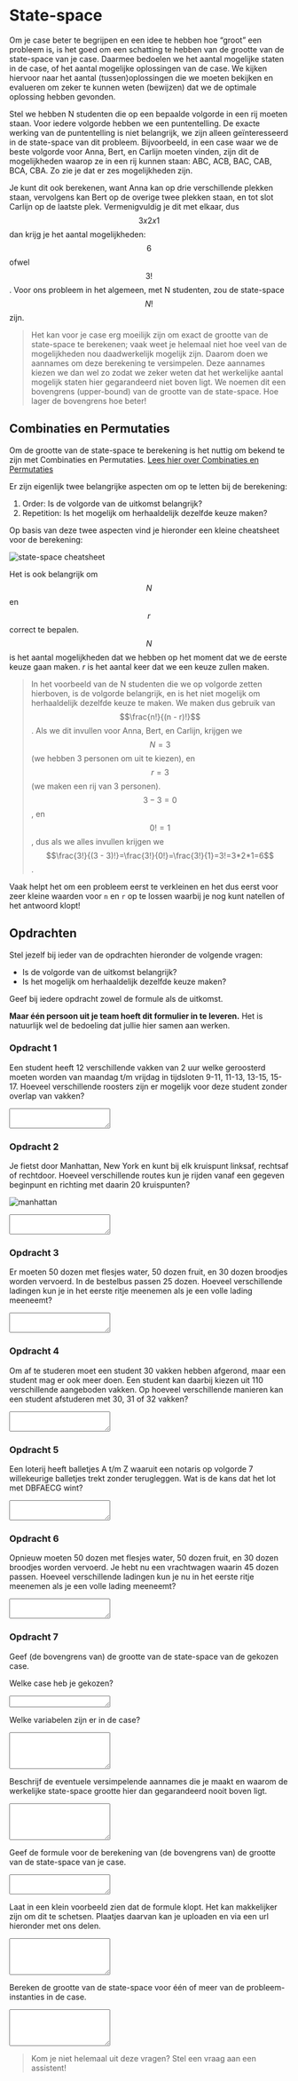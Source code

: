 # State-space

Om je case beter te begrijpen en een idee te hebben hoe “groot” een probleem is, is het goed om een schatting te hebben van de grootte van de state-space van je case. Daarmee bedoelen we het aantal mogelijke staten in de case, of het aantal mogelijke oplossingen van de case. We kijken hiervoor naar het aantal (tussen)oplossingen die we moeten bekijken en evalueren om zeker te kunnen weten (bewijzen) dat we de optimale oplossing hebben gevonden.

Stel we hebben N studenten die op een bepaalde volgorde in een rij moeten staan. Voor iedere volgorde hebben we een puntentelling. De exacte werking van de puntentelling is niet belangrijk, we zijn alleen geïnteresseerd in de state-space van dit probleem. Bijvoorbeeld, in een case waar we de beste volgorde voor Anna, Bert, en Carlijn moeten vinden, zijn dit de mogelijkheden waarop ze in een rij kunnen staan: ABC, ACB, BAC, CAB, BCA, CBA. Zo zie je dat er zes mogelijkheden zijn.

Je kunt dit ook berekenen, want Anna kan op drie verschillende plekken staan, vervolgens kan Bert op de overige twee plekken staan, en tot slot Carlijn op de laatste plek. Vermenigvuldig je dit met elkaar, dus $$3 x 2 x 1$$ dan krijg je het aantal mogelijkheden: $$6$$ ofwel $$3!$$. Voor ons probleem in het algemeen, met N studenten, zou de state-space $$N!$$ zijn.

> Het kan voor je case erg moeilijk zijn om exact de grootte van de state-space te berekenen; vaak weet je helemaal niet hoe veel van de mogelijkheden nou daadwerkelijk mogelijk zijn. Daarom doen we aannames om deze berekening te versimpelen. Deze aannames kiezen we dan wel zo zodat we zeker weten dat het werkelijke aantal mogelijk staten hier gegarandeerd niet boven ligt. We noemen dit een bovengrens (upper-bound) van de grootte van de state-space. Hoe lager de bovengrens hoe beter!

## Combinaties en Permutaties

Om de grootte van de state-space te berekening is het nuttig om bekend te zijn met Combinaties en Permutaties. [Lees hier over Combinaties en Permutaties](https://www.mathsisfun.com/combinatorics/combinations-permutations.html)

Er zijn eigenlijk twee belangrijke aspecten om op te letten bij de berekening:

1. Order: Is de volgorde van de uitkomst belangrijk?
1. Repetition: Is het mogelijk om herhaaldelijk dezelfde keuze maken?

Op basis van deze twee aspecten vind je hieronder een kleine cheatsheet voor de berekening:

![state-space cheatsheet](state_space_cheatsheet.png)

Het is ook belangrijk om $$N$$ en $$r$$ correct te bepalen. $$N$$ is het aantal mogelijkheden dat we hebben op het moment dat we de eerste keuze gaan maken. $r$ is het aantal keer dat we een keuze zullen maken.

> In het voorbeeld van de N studenten die we op volgorde zetten hierboven, is de volgorde belangrijk, en is het niet mogelijk om herhaaldelijk dezelfde keuze te maken. We maken dus gebruik van $$\frac{n!}{(n - r)!}$$. Als we dit invullen voor Anna, Bert, en Carlijn, krijgen we $$N=3$$ (we hebben 3 personen om uit te kiezen), en $$r=3$$ (we maken een rij van 3 personen). $$3 - 3 = 0$$, en $$0!=1$$, dus als we alles invullen krijgen we $$\frac{3!}{(3 - 3)!}=\frac{3!}{0!}=\frac{3!}{1}=3!=3*2*1=6$$.

Vaak helpt het om een probleem eerst te verkleinen en het dus eerst voor zeer kleine waarden voor `n` en `r` op te lossen waarbij je nog kunt natellen of het antwoord klopt!

## Opdrachten

Stel jezelf bij ieder van de opdrachten hieronder de volgende vragen:

* Is de volgorde van de uitkomst belangrijk?
* Is het mogelijk om herhaaldelijk dezelfde keuze maken?

Geef bij iedere opdracht zowel de formule als de uitkomst.

**Maar één persoon uit je team hoeft dit formulier in te leveren.** Het is natuurlijk wel de bedoeling dat jullie hier samen aan werken.

### Opdracht 1

Een student heeft 12 verschillende vakken van 2 uur welke geroosterd moeten worden van maandag t/m vrijdag in tijdsloten 9-11, 11-13, 13-15, 15-17. Hoeveel verschillende roosters zijn er mogelijk voor deze student zonder overlap van vakken?

<textarea name="form[q1]" rows="2" required></textarea>


### Opdracht 2

Je fietst door Manhattan, New York en kunt bij elk kruispunt linksaf, rechtsaf of rechtdoor. Hoeveel verschillende routes kun je rijden vanaf een gegeven beginpunt en richting met daarin 20 kruispunten?

![manhattan](manhattan.png)

<textarea name="form[q2]" rows="2" required></textarea>


### Opdracht 3

Er moeten 50 dozen met flesjes water, 50 dozen fruit, en 30 dozen broodjes worden vervoerd. In de bestelbus passen 25 dozen. Hoeveel verschillende ladingen kun je in het eerste ritje meenemen als je een volle lading meeneemt?

<textarea name="form[q3]" rows="2" required></textarea>


### Opdracht 4

Om af te studeren moet een student 30 vakken hebben afgerond, maar een student mag er ook meer doen. Een student kan daarbij kiezen uit 110 verschillende aangeboden vakken. Op hoeveel verschillende manieren kan een student afstuderen met 30, 31 of 32 vakken?

<textarea name="form[q4]" rows="2" required></textarea>


### Opdracht 5

Een loterij heeft balletjes A t/m Z waaruit een notaris op volgorde 7 willekeurige balletjes trekt zonder terugleggen. Wat is de kans dat het lot met DBFAECG wint?

<textarea name="form[q5]" rows="2" required></textarea>


### Opdracht 6

Opnieuw moeten 50 dozen met flesjes water, 50 dozen fruit, en 30 dozen broodjes worden vervoerd. Je hebt nu een vrachtwagen waarin 45 dozen passen. Hoeveel verschillende ladingen kun je nu in het eerste ritje meenemen als je een volle lading meeneemt?

<textarea name="form[q6]" rows="2" required></textarea>


### Opdracht 7

Geef (de bovengrens van) de grootte van de state-space van de gekozen case.

Welke case heb je gekozen?

<textarea name="form[q7]" rows="1" required></textarea>

Welke variabelen zijn er in de case?

<textarea name="form[q8]" rows="4" required></textarea>

Beschrijf de eventuele versimpelende aannames die je maakt en waarom de werkelijke state-space grootte hier dan gegarandeerd nooit boven ligt.

<textarea name="form[q9]" rows="4" required></textarea>

Geef de formule voor de berekening van (de bovengrens van) de grootte van de state-space van je case.

<textarea name="form[q10]" rows="2" required></textarea>

Laat in een klein voorbeeld zien dat de formule klopt. Het kan makkelijker zijn om dit te schetsen. Plaatjes daarvan kan je uploaden en via een url hieronder met ons delen.

<textarea name="form[q11]" rows="4" required></textarea>

Bereken de grootte van de state-space voor één of meer van de probleem-instanties in de case.

<textarea name="form[q12]" rows="4" required></textarea>


> Kom je niet helemaal uit deze vragen? Stel een vraag aan een assistent!
